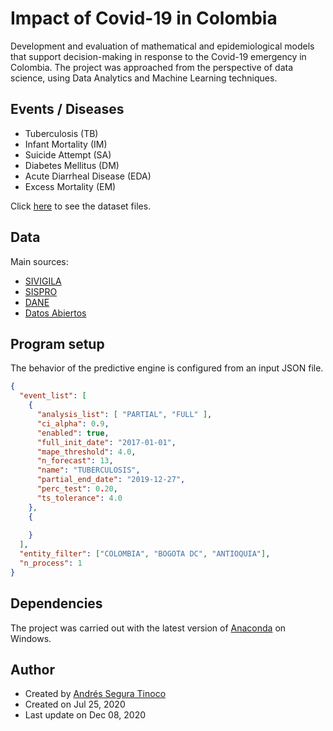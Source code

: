 # Impact of Covid-19 in Colombia
Development and evaluation of mathematical and epidemiological models that support decision-making in response to the Covid-19 emergency in Colombia. The project was approached from the perspective of data science, using Data Analytics and Machine Learning techniques.

## Events / Diseases
- Tuberculosis (TB)
- Infant Mortality (IM)
- Suicide Attempt (SA)
- Diabetes Mellitus (DM)
- Acute Diarrheal Disease (EDA)
- Excess Mortality (EM)

Click <a href="https://github.com/ansegura7/covid19-col-disease-impact/tree/master/solution-pred/data" target="_blank">here</a> to see the dataset files.

## Data
Main sources:
- <a href="http://portalsivigila.ins.gov.co/Paginas/Vigilancia-Rutinaria.aspx" target="_blank">SIVIGILA</a>
- <a href="https://www.sispro.gov.co/Pages/Home.aspx" target="_blank">SISPRO</a>
- <a href="https://www.dane.gov.co/index.php/estadisticas-por-tema" target="_blank">DANE</a>
- <a href="https://www.datos.gov.co/Salud-y-Protecci-n-Social/Casos-positivos-de-COVID-19-en-Colombia/gt2j-8ykr" target="_blank">Datos Abiertos</a>

## Program setup
The behavior of the predictive engine is configured from an input JSON file.

```json
{
  "event_list": [
    {
      "analysis_list": [ "PARTIAL", "FULL" ],
      "ci_alpha": 0.9,
      "enabled": true,
      "full_init_date": "2017-01-01",
      "mape_threshold": 4.0,
      "n_forecast": 13,
      "name": "TUBERCULOSIS",
      "partial_end_date": "2019-12-27",
      "perc_test": 0.20,
      "ts_tolerance": 4.0
    },
    {
    
    }
  ],
  "entity_filter": ["COLOMBIA", "BOGOTA DC", "ANTIOQUIA"],
  "n_process": 1
}
```

## Dependencies
The project was carried out with the latest version of <a href="https://www.anaconda.com/products/individual" target="_blank" >Anaconda</a> on Windows.

## Author
- Created by <a href="https://github.com/ansegura7">Andrés Segura Tinoco</a>
- Created on Jul 25, 2020
- Last update on Dec 08, 2020

